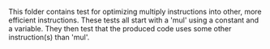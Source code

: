 This folder contains test for optimizing multiply instructions into other, more efficient instructions.
These tests all start with a 'mul' using a constant and a variable.
They then test that the produced code uses some other instruction(s) than 'mul'.